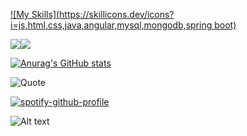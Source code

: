 [![My Skills](https://skillicons.dev/icons?i=js,html,css,java,angular,mysql,mongodb,spring boot)](https://skillicons.dev)


![](http://github-profile-summary-cards.vercel.app/api/cards/profile-details?username=MatinParsapour&theme=dracula)![](http://github-profile-summary-cards.vercel.app/api/cards/repos-per-language?username=MatinParsapour&theme=dracula)

[![Anurag's GitHub stats](https://github-readme-stats.vercel.app/api?username=MatinParsapour)](https://github.com/anuraghazra/github-readme-stats)

![Quote](https://github-readme-quotes.herokuapp.com/quote?theme=dark)

[![spotify-github-profile](https://spotify-github-profile.vercel.app/api/view?uid=31betvge5m7wpzphtnjrujeoljve&cover_image=true&theme=karaoke)](https://spotify-github-profile.vercel.app/api/view?uid=31betvge5m7wpzphtnjrujeoljve&redirect=true)

![Alt text](https://spotify-recently-played-readme.vercel.app/api?user=31betvge5m7wpzphtnjrujeoljve)
